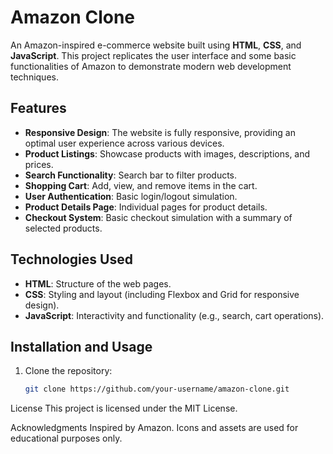 # Amazon Clone

An Amazon-inspired e-commerce website built using **HTML**, **CSS**, and **JavaScript**. This project replicates the user interface and some basic functionalities of Amazon to demonstrate modern web development techniques.

## Features

- **Responsive Design**: The website is fully responsive, providing an optimal user experience across various devices.
- **Product Listings**: Showcase products with images, descriptions, and prices.
- **Search Functionality**: Search bar to filter products.
- **Shopping Cart**: Add, view, and remove items in the cart.
- **User Authentication**: Basic login/logout simulation.
- **Product Details Page**: Individual pages for product details.
- **Checkout System**: Basic checkout simulation with a summary of selected products.

## Technologies Used

- **HTML**: Structure of the web pages.
- **CSS**: Styling and layout (including Flexbox and Grid for responsive design).
- **JavaScript**: Interactivity and functionality (e.g., search, cart operations).


## Installation and Usage

1. Clone the repository:
   ```bash
   git clone https://github.com/your-username/amazon-clone.git


License
This project is licensed under the MIT License.

Acknowledgments
Inspired by Amazon.
Icons and assets are used for educational purposes only.
